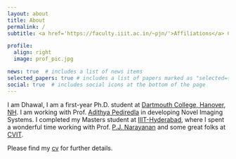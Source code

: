 ```yaml
---
layout: about
title: About
permalink: /
subtitle: <a href='https://faculty.iiit.ac.in/~pjn/'>Affiliations</a> CVIT, KCIS, IIIT-Hyderabad, Telangana, India 

profile:
  align: right
  image: prof_pic.jpg

news: true  # includes a list of news items
selected_papers: true # includes a list of papers marked as "selected={true}"
social: true  # includes social icons at the bottom of the page
---
```


I am Dhawal, I am a first-year Ph.D. student at [Dartmouth College, Hanover, NH](https://home.dartmouth.edu/dartmouth). I am working with Prof. [Adithya Pediredla](https://sites.google.com/view/adithyapediredla/) in developing Novel Imaging Systems. I completed my Masters student at [IIIT-Hyderabad](https://www.iiit.ac.in/), where I spent a wonderful time working with Prof. [P.J. Narayanan](https://scholar.google.com/citations?user=3HKjt_IAAAAJ) and some great folks at [CVIT](https://cvit.iiit.ac.in/).


Please find my [cv](/assets/pdf/dhawal1939_cv.pdf) for further details.

<!-- Write your biography here. Tell the world about yourself. Link to your favorite [subreddit](http://reddit.com). You can put a picture in, too. The code is already in, just name your picture `prof_pic.jpg` and put it in the `img/` folder.

Put your address / P.O. box / other info right below your picture. You can also disable any these elements by editing `profile` property of the YAML header of your `_pages/about.md`. Edit `_bibliography/papers.bib` and Jekyll will render your [publications page](/al-folio/publications/) automatically.

Link to your social media connections, too. This theme is set up to use [Font Awesome icons](http://fortawesome.github.io/Font-Awesome/) and [Academicons](https://jpswalsh.github.io/academicons/), like the ones below. Add your Facebook, Twitter, LinkedIn, Google Scholar, or just disable all of them. -->
